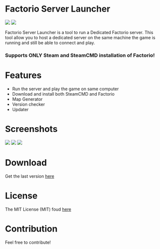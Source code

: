 # Factorio Server Launcher
<img src="https://travis-ci.org/Limmek/Factorio-Server-Launcher.svg?branch=master"> <img src="http://img.shields.io/:license-mit-blue.svg">

Factorio Server Launcher is a tool to run a Dedicated Factorio server.
This tool allow you to host a dedicated server on the same machine the game is running and still be able to connect and play.

### Supports ONLY Steam and SteamCMD installation of Factorio!

# Features
* Run the server and play the game on same computer
* Download and install both SteamCMD and Factorio
* Map Generator
* Version checker
* Updater

# Screenshots
<img src="https://raw.githubusercontent.com/Limmek/Factorio-Server-Launcher/master/images/server-settings.jpg">
<img src="https://raw.githubusercontent.com/Limmek/Factorio-Server-Launcher/master/images/map-generator.jpg">
<img src="https://raw.githubusercontent.com/Limmek/Factorio-Server-Launcher/master/images/steam-cmd.jpg">

# Download
Get the last version [here](https://github.com/Limmek/Factorio-Server-Launcher/releases/download/1.0.0.0/FactorioServerLauncher.exe)

# License
The MIT License (MIT) foud [here](https://github.com/Limmek/Factorio-Server-Launcher/blob/master/LICENSE)

# Contribution
Feel free to contribute!
